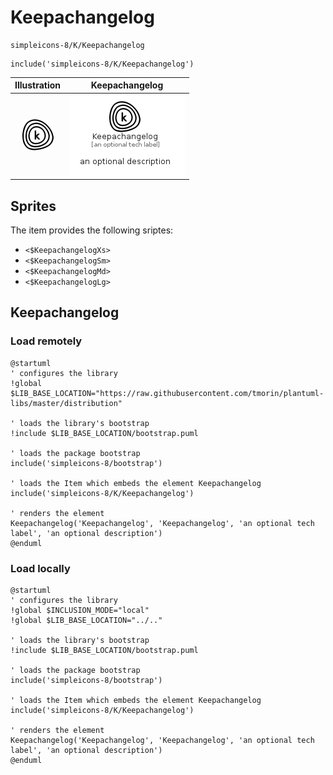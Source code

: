 # Keepachangelog


```text
simpleicons-8/K/Keepachangelog
```

```text
include('simpleicons-8/K/Keepachangelog')
```



| Illustration | Keepachangelog |
| :---: | :---: |
| ![illustration for Illustration](../../simpleicons-8/K/Keepachangelog.png) | ![illustration for Keepachangelog](../../simpleicons-8/K/Keepachangelog.Local.png) |



## Sprites
The item provides the following sriptes:

- `<$KeepachangelogXs>`
- `<$KeepachangelogSm>`
- `<$KeepachangelogMd>`
- `<$KeepachangelogLg>`





## Keepachangelog

### Load remotely
```plantuml
@startuml
' configures the library
!global $LIB_BASE_LOCATION="https://raw.githubusercontent.com/tmorin/plantuml-libs/master/distribution"

' loads the library's bootstrap
!include $LIB_BASE_LOCATION/bootstrap.puml

' loads the package bootstrap
include('simpleicons-8/bootstrap')

' loads the Item which embeds the element Keepachangelog
include('simpleicons-8/K/Keepachangelog')

' renders the element
Keepachangelog('Keepachangelog', 'Keepachangelog', 'an optional tech label', 'an optional description')
@enduml
```

### Load locally
```plantuml
@startuml
' configures the library
!global $INCLUSION_MODE="local"
!global $LIB_BASE_LOCATION="../.."

' loads the library's bootstrap
!include $LIB_BASE_LOCATION/bootstrap.puml

' loads the package bootstrap
include('simpleicons-8/bootstrap')

' loads the Item which embeds the element Keepachangelog
include('simpleicons-8/K/Keepachangelog')

' renders the element
Keepachangelog('Keepachangelog', 'Keepachangelog', 'an optional tech label', 'an optional description')
@enduml
```


